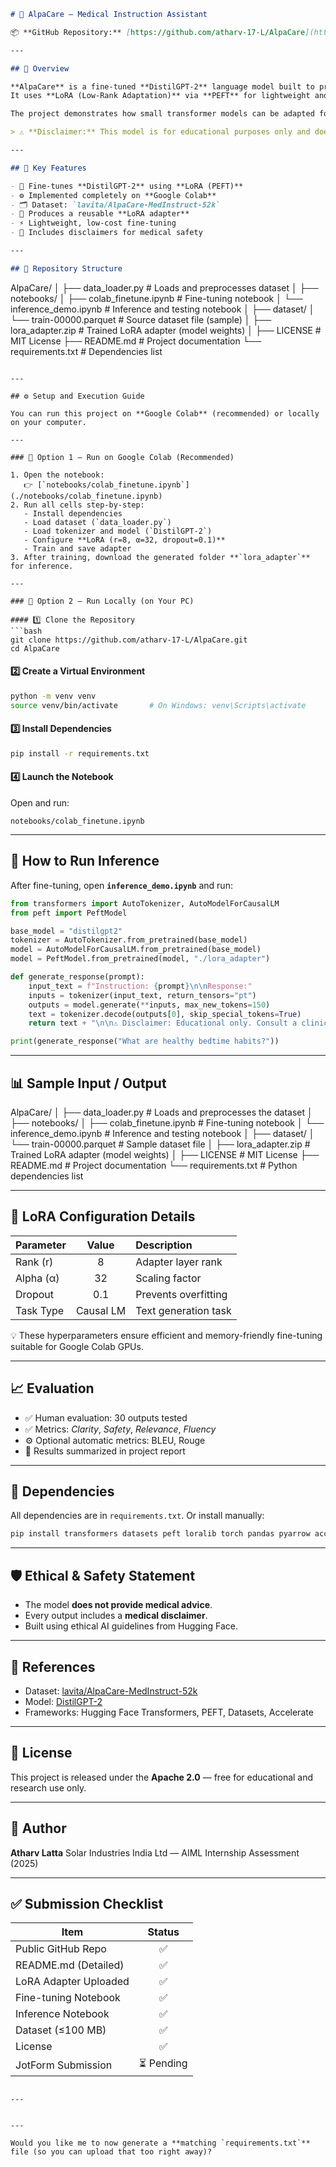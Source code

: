 

```markdown
# 🧠 AlpaCare — Medical Instruction Assistant

📦 **GitHub Repository:** [https://github.com/atharv-17-L/AlpaCare](https://github.com/atharv-17-L/AlpaCare)

---

## 📘 Overview

**AlpaCare** is a fine-tuned **DistilGPT-2** language model built to provide **safe and educational medical guidance**.  
It uses **LoRA (Low-Rank Adaptation)** via **PEFT** for lightweight and efficient fine-tuning on the **AlpaCare-MedInstruct-52k** dataset from Hugging Face.  

The project demonstrates how small transformer models can be adapted for **domain-specific, safe response generation** in healthcare contexts.

> ⚠️ **Disclaimer:** This model is for educational purposes only and does not provide medical advice.

---

## 🧩 Key Features

- 🧠 Fine-tunes **DistilGPT-2** using **LoRA (PEFT)**  
- ⚙️ Implemented completely on **Google Colab**  
- 🗂️ Dataset: `lavita/AlpaCare-MedInstruct-52k`  
- 💾 Produces a reusable **LoRA adapter**  
- ⚡ Lightweight, low-cost fine-tuning  
- 🔐 Includes disclaimers for medical safety  

---

## 📁 Repository Structure

```

AlpaCare/
│
├── data_loader.py                 # Loads and preprocesses dataset
│
├── notebooks/
│   ├── colab_finetune.ipynb       # Fine-tuning notebook
│   └── inference_demo.ipynb       # Inference and testing notebook
│
├── dataset/
│   └── train-00000.parquet        # Source dataset file (sample)
│
├── lora_adapter.zip               # Trained LoRA adapter (model weights)
│
├── LICENSE                        # MIT License
├── README.md                      # Project documentation
└── requirements.txt               # Dependencies list

````

---

## ⚙️ Setup and Execution Guide

You can run this project on **Google Colab** (recommended) or locally on your computer.

---

### 🧭 Option 1 — Run on Google Colab (Recommended)

1. Open the notebook:  
   👉 [`notebooks/colab_finetune.ipynb`](./notebooks/colab_finetune.ipynb)
2. Run all cells step-by-step:
   - Install dependencies  
   - Load dataset (`data_loader.py`)  
   - Load tokenizer and model (`DistilGPT-2`)  
   - Configure **LoRA (r=8, α=32, dropout=0.1)**  
   - Train and save adapter  
3. After training, download the generated folder **`lora_adapter`** for inference.

---

### 🧭 Option 2 — Run Locally (on Your PC)

#### 1️⃣ Clone the Repository
```bash
git clone https://github.com/atharv-17-L/AlpaCare.git
cd AlpaCare
````

#### 2️⃣ Create a Virtual Environment

```bash
python -m venv venv
source venv/bin/activate       # On Windows: venv\Scripts\activate
```

#### 3️⃣ Install Dependencies

```bash
pip install -r requirements.txt
```

#### 4️⃣ Launch the Notebook

Open and run:

```
notebooks/colab_finetune.ipynb
```

---

## 🧮 How to Run Inference

After fine-tuning, open **`inference_demo.ipynb`** and run:

```python
from transformers import AutoTokenizer, AutoModelForCausalLM
from peft import PeftModel

base_model = "distilgpt2"
tokenizer = AutoTokenizer.from_pretrained(base_model)
model = AutoModelForCausalLM.from_pretrained(base_model)
model = PeftModel.from_pretrained(model, "./lora_adapter")

def generate_response(prompt):
    input_text = f"Instruction: {prompt}\n\nResponse:"
    inputs = tokenizer(input_text, return_tensors="pt")
    outputs = model.generate(**inputs, max_new_tokens=150)
    text = tokenizer.decode(outputs[0], skip_special_tokens=True)
    return text + "\n\n⚠️ Disclaimer: Educational only. Consult a clinician."

print(generate_response("What are healthy bedtime habits?"))
```

---

## 📊 Sample Input / Output
AlpaCare/
│
├── data_loader.py # Loads and preprocesses the dataset
│
├── notebooks/
│ ├── colab_finetune.ipynb # Fine-tuning notebook
│ └── inference_demo.ipynb # Inference and testing notebook
│
├── dataset/
│ └── train-00000.parquet # Sample dataset file
│
├── lora_adapter.zip # Trained LoRA adapter (model weights)
│
├── LICENSE # MIT License
├── README.md # Project documentation
└── requirements.txt # Python dependencies list

---

## 🧠 LoRA Configuration Details

| Parameter |   Value   | Description          |
| :-------- | :-------: | :------------------- |
| Rank (r)  |     8     | Adapter layer rank   |
| Alpha (α) |     32    | Scaling factor       |
| Dropout   |    0.1    | Prevents overfitting |
| Task Type | Causal LM | Text generation task |

💡 These hyperparameters ensure efficient and memory-friendly fine-tuning suitable for Google Colab GPUs.

---

## 📈 Evaluation

* ✅ Human evaluation: 30 outputs tested
* ✅ Metrics: *Clarity*, *Safety*, *Relevance*, *Fluency*
* ⚙️ Optional automatic metrics: BLEU, Rouge
* 🧾 Results summarized in project report

---

## 🧾 Dependencies

All dependencies are in `requirements.txt`.
Or install manually:

```bash
pip install transformers datasets peft loralib torch pandas pyarrow accelerate scikit-learn
```

---

## 🛡️ Ethical & Safety Statement

* The model **does not provide medical advice**.
* Every output includes a **medical disclaimer**.
* Built using ethical AI guidelines from Hugging Face.

---

## 📘 References

* Dataset: [lavita/AlpaCare-MedInstruct-52k](https://huggingface.co/datasets/lavita/AlpaCare-MedInstruct-52k)
* Model: [DistilGPT-2](https://huggingface.co/distilgpt2)
* Frameworks: Hugging Face Transformers, PEFT, Datasets, Accelerate

---

## 📄 License

This project is released under the **Apache 2.0** — free for educational and research use only.

---

## 👤 Author

**Atharv Latta**
Solar Industries India Ltd — AIML Internship Assessment (2025)

---

## ✅ Submission Checklist

| Item                  |   Status  |
| --------------------- | :-------: |
| Public GitHub Repo    |     ✅     |
| README.md (Detailed)  |     ✅     |
| LoRA Adapter Uploaded |     ✅     |
| Fine-tuning Notebook  |     ✅     |
| Inference Notebook    |     ✅     |
| Dataset (≤100 MB)     |     ✅     |
| License               |     ✅     |
| JotForm Submission    | ⏳ Pending |

```

---


---

Would you like me to now generate a **matching `requirements.txt`** file (so you can upload that too right away)?
```
